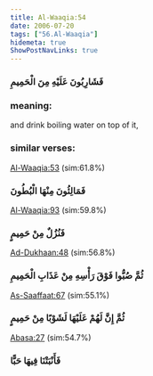 ```yaml
---
title: Al-Waaqia:54
date: 2006-07-20
tags: ["56.Al-Waaqia"]
hidemeta: true 
ShowPostNavLinks: true 
---
```

### فَشَارِبُونَ عَلَيْهِ مِنَ الْحَمِيمِ
### meaning: 
and drink boiling water on top of it,
### similar verses: 

[Al-Waaqia:53](/56/53) (sim:61.8%)

### فَمَالِئُونَ مِنْهَا الْبُطُونَ

[Al-Waaqia:93](/56/93) (sim:59.8%)

### فَنُزُلٌ مِنْ حَمِيمٍ

[Ad-Dukhaan:48](/44/48) (sim:56.8%)

### ثُمَّ صُبُّوا فَوْقَ رَأْسِهِ مِنْ عَذَابِ الْحَمِيمِ

[As-Saaffaat:67](/37/67) (sim:55.1%)

### ثُمَّ إِنَّ لَهُمْ عَلَيْهَا لَشَوْبًا مِنْ حَمِيمٍ

[Abasa:27](/80/27) (sim:54.7%)

### فَأَنْبَتْنَا فِيهَا حَبًّا
